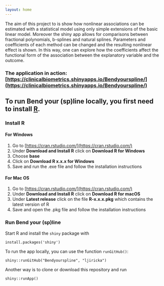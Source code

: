 ```yaml
---
layout: home
---
```


The aim of this project to is show how nonlinear associations can be estimated with a statistical model using only simple extensions of the basic linear model. Moreover the shiny app allows for comparisons between fractional polynomials, b-splines and natural splines. Parameters and coefficients of each method can be changed and the resulting nonlinear effect is shown. In this way, one can explore how the coefficients affect the functional form of the association between the explanatory variable and the outcome.

### The application in action: [https://clinicalbiometrics.shinyapps.io/Bendyourspline/](https://clinicalbiometrics.shinyapps.io/Bendyourspline/)

## To run **Bend your (sp)line** locally, you first need to install [R](https://www.r-project.org). 

### Install R
#### For Windows

1. Go to [https://cran.rstudio.com/](https://cran.rstudio.com/)
2. Under **Download and Install R** click on **Download R for Windows**
3. Choose **base**
4. Click on **Download R x.x.x for Windows**
5. Save and run the .exe file and follow the installation instructions

#### For Mac OS

1. Go to [https://cran.rstudio.com/](https://cran.rstudio.com/)
2. Under **Download and Install R** click on **Download R for macOS**
3. Under **Latest release** click on the file **R-x.x.x.pkg** which contains the latest version of R
5. Save and open the .pkg file and follow the installation instructions

### Run **Bend your (sp)line**

Start R and install the `shiny` package with

```
install.packages('shiny')
```

To run the app locally, you can use the function `runGitHub()`: 

``` 
shiny::runGitHub("Bendyourspline", "ljiricka")
```

Another way is to clone or download this repository and run

``` 
shiny::runApp()
```
